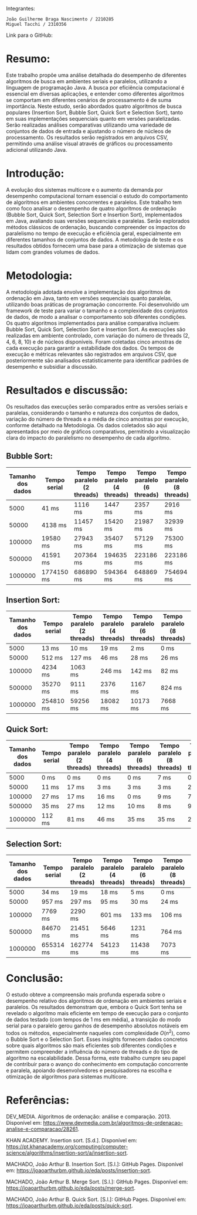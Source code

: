 Integrantes:

    João Guilherme Braga Nascimento / 2210285
    Miguel Tacchi / 2310356

Link para o GitHub:

# Resumo:

Este trabalho propõe uma análise detalhada do desempenho de diferentes algoritmos de busca em ambientes seriais e paralelos, utilizando a linguagem de programação Java. A busca por eficiência computacional é essencial em diversas aplicações, e entender como diferentes algoritmos se comportam em diferentes cenários de processamento é de suma importância. Neste estudo, serão abordados quatro algoritmos de busca populares (Insertion Sort, Bubble Sort, Quick Sort e Selection Sort), tanto em suas implementações sequenciais quanto em versões paralelizadas. Serão realizadas análises comparativas utilizando uma variedade de conjuntos de dados de entrada e ajustando o número de núcleos de processamento. Os resultados serão registrados em arquivos CSV, permitindo uma análise visual através de gráficos ou processamento adicional utilizando Java. 

# Introdução:

A evolução dos sistemas multicore e o aumento da demanda por desempenho computacional tornam essencial o estudo do comportamento de algoritmos em ambientes concorrentes e paralelos. Este trabalho tem como foco analisar o desempenho de quatro algoritmos de ordenação (Bubble Sort, Quick Sort, Selection Sort e Insertion Sort), implementados em Java, avaliando suas versões sequenciais e paralelas. Serão explorados métodos clássicos de ordenação, buscando compreender os impactos do paralelismo no tempo de execução e eficiência geral, especialmente em diferentes tamanhos de conjuntos de dados. A metodologia de teste e os resultados obtidos fornecem uma base para a otimização de sistemas que lidam com grandes volumes de dados. 

# Metodologia:

A metodologia adotada envolve a implementação dos algoritmos de ordenação em Java, tanto em versões sequenciais quanto paralelas, utilizando boas práticas de programação concorrente. Foi desenvolvido um framework de teste para variar o tamanho e a complexidade dos conjuntos de dados, de modo a analisar o comportamento sob diferentes condições. Os quatro algoritmos implementados para análise comparativa incluem: Bubble Sort, Quick Sort, Selection Sort e Insertion Sort. As execuções são realizadas em ambiente controlado, com variação do número de threads (2, 4, 6, 8, 10) e de núcleos disponíveis. Foram coletadas cinco amostras de cada execução para garantir a estabilidade dos dados. Os tempos de execução e métricas relevantes são registrados em arquivos CSV, que posteriormente são analisados estatisticamente para identificar padrões de desempenho e subsidiar a discussão. 

# Resultados e discussão:

Os resultados das execuções serão comparados entre as versões seriais e paralelas, considerando o tamanho e natureza dos conjuntos de dados, variação do número de threads e a média de cinco amostras por execução, conforme detalhado na Metodologia. Os dados coletados são aqui apresentados por meio de gráficos comparativos, permitindo a visualização clara do impacto do paralelismo no desempenho de cada algoritmo.

## Bubble Sort:


| Tamanho dos dados | Tempo serial | Tempo paralelo (2 threads) | Tempo paralelo (4 threads) | Tempo paralelo (6 threads) | Tempo paralelo (8 threads) | Tempo paralelo (10 threads) |
|-----------|-----------|-----------|-----------|-----------|-----------|-----------|
|    5000   | 41 ms   | 1116 ms   |  1447 ms    | 2357 ms   |  2916 ms  |  3431 ms  |
|   50000   | 4138 ms   | 11457 ms | 15420 ms   | 21987 ms  | 32939 ms  | 37864 ms  |
|   100000  | 19580 ms  | 27943 ms | 35407 ms  | 57129 ms  | 75300 ms   | 91515 ms  |
|   500000  | 41591 ms  | 207364 ms | 194635 ms | 223186 ms | 223186 ms | 304943 ms |
|  1000000  | 1774150 ms | 686890 ms | 594364 ms | 648869 ms | 754694 ms | 3033221 ms|    

## Insertion Sort:

| Tamanho dos dados | Tempo serial | Tempo paralelo (2 threads) | Tempo paralelo (4 threads) | Tempo paralelo (6 threads) | Tempo paralelo (8 threads) | Tempo paralelo (10 threads) |
|-----------|-----------|-----------|-----------|-----------|-----------|-----------|
| 5000 |	13 ms	|10 ms	|19 ms|	2 ms 	|0 ms|	0 ms|
| 50000	|512 ms|	127 ms	|46 ms	|28 ms	|26 ms|	18 ms|
| 100000|	4234 ms	|1063 ms|	246 ms|	142 ms|	82 ms|	65 ms|
| 500000|	35270 ms|	9111 ms|	2376 ms|	1167 ms|	824 ms|	725 ms|
| 1000000|	254810 ms|	59256 ms|	18082 ms|	10173 ms|	7668 ms|	5295 ms|

## Quick Sort:

| Tamanho dos dados | Tempo serial | Tempo paralelo (2 threads) | Tempo paralelo (4 threads) | Tempo paralelo (6 threads) | Tempo paralelo (8 threads) | Tempo paralelo (10 threads) |
|-----------|-----------|-----------|-----------|-----------|-----------|-----------|
|5000|	0 ms|	0 ms|	0 ms|	0 ms|	7 ms|	0 ms|
|50000|	11 ms|	17 ms|	3 ms|	3 ms|	3 ms|	2 ms|
|100000|	27 ms|	17 ms|	16 ms|	0 ms|	9 ms|	7 ms|
|500000|	35 ms|	27 ms|	12 ms|	10 ms|	8 ms|	9 ms|
|1000000|	112 ms| 	81 ms|	46 ms|	35 ms|	35 ms|	27 ms|

## Selection Sort:

| Tamanho dos dados | Tempo serial | Tempo paralelo (2 threads) | Tempo paralelo (4 threads) | Tempo paralelo (6 threads) | Tempo paralelo (8 threads) | Tempo paralelo (10 threads) |
|-----------|-----------|-----------|-----------|-----------|-----------|-----------|
|5000|	34 ms|	19 ms|	18 ms|	5 ms|	0 ms|	0 ms|
|50000|	957 ms|	297 ms|	95 ms|	30 ms|	24 ms|	18 ms|
|100000|	7769 ms|	2290 ms|	601 ms|	133 ms|	106 ms|	76 ms|
|500000|	84670 ms|	21451 ms|	5646 ms| 	1231 ms|	764 ms|	633 ms|
|1000000|		655314 ms| 	162774 ms| 	54123 ms|11438 ms|	7073 ms| 	4999 ms|


# Conclusão:

O estudo obteve a compreensão mais profunda esperada sobre o desempenho relativo dos algoritmos de ordenação em ambientes seriais e paralelos. Os resultados demonstram que, embora o Quick Sort tenha se revelado o algoritmo mais eficiente em tempo de execução para o conjunto de dados testado (com tempos de 1 ms em média), a transição do modo serial para o paralelo gerou ganhos de desempenho absolutos notáveis em todos os métodos, especialmente naqueles com complexidade $O(n^2)$, como o Bubble Sort e o Selection Sort. Esses insights fornecem dados concretos sobre quais algoritmos são mais eficientes sob diferentes condições e permitem compreender a influência do número de threads e do tipo de algoritmo na escalabilidade. Dessa forma, este trabalho cumpre seu papel de contribuir para o avanço do conhecimento em computação concorrente e paralela, apoiando desenvolvedores e pesquisadores na escolha e otimização de algoritmos para sistemas multicore. 

# Referências:

DEV_MEDIA. Algoritmos de ordenação: análise e comparação. 2013. Disponível em: https://www.devmedia.com.br/algoritmos-de-ordenacao-analise-e-comparacao/28261. 

KHAN ACADEMY. Insertion sort. [S.d.]. Disponível em: https://pt.khanacademy.org/computing/computer-science/algorithms/insertion-sort/a/insertion-sort.  

MACHADO, João Arthur B. Insertion Sort. [S.l.]: GitHub Pages. Disponível em: https://joaoarthurbm.github.io/eda/posts/insertion-sort.  

MACHADO, João Arthur B. Merge Sort. [S.l.]: GitHub Pages. Disponível em: https://joaoarthurbm.github.io/eda/posts/merge-sort.  

MACHADO, João Arthur B. Quick Sort. [S.l.]: GitHub Pages. Disponível em: https://joaoarthurbm.github.io/eda/posts/quick-sort.  
